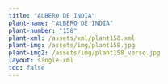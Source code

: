 ```yaml
---
title: "ALBERO DE INDIA"
plant-name: "ALBERO DE INDIA"
plant-number: "158"
plant-xml: /assets/xml/plant158.xml
plant-img: /assets/img/plant158.jpg
plant-img2: /assets/img/plant158_verso.jpg
layout: single-xml
toc: false
---
```

